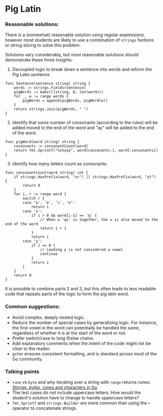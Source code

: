 # Pig Latin

### Reasonable solutions:

There is a (somewhat) reasonable solution using regular expressions, however most students are likely to use a combination of `strings` funtions or string slicing to solve this problem.

Solutions vary considerably, but most reasonable solutions should demonstrate these three insights:

1. Decoupled logic to break down a sentence into words and reform the Pig Latin sentence.

```
func Sentence(sentence string) string {
	words := strings.Fields(sentence)
	pigWords := make([]string, 0, len(words))
	for _, w := range words {
		pigWords = append(pigWords, pigWord(w))
	}
	return strings.Join(pigWords, " ")
}
```

2. Identify that some number of consonants (according to the rules) will be added moved to the end of the word and "ay" will be added to the end of the word.

```
func pigWord(word string) string {
	consonants := consonantCount(word)
	return fmt.Sprintf("%s%say", word[consonants:], word[:consonants])
}
```

3. Identify how many letters count as consonants.

```
func consonantCount(word string) int {
	if strings.HasPrefix(word, "xr") || strings.HasPrefix(word, "yt") {
		return 0
	}
	for i, r := range word {
		switch r {
		case 'a', 'e', 'i', 'o':
			return i
		case 'u':
			if i > 0 && word[i-1] == 'q' {
				// When a 'qu' is together, the u is also moved to the end of the word
				return i + 1
			}
			return i
		case 'y':
			if i == 0 {
				// Leading y is not considered a vowel
				continue
			}
			return i
		}
	}
	return 0
}
```

It is possible to combine parts 2 and 3, but this often leads to less readable code that repeats parts of the logic to form the pig latin word.

### Common suggestions:
* Avoid complex, deeply nested logic.
* Reduce the number of special cases by generalizing logic.  For instance, the first vowel in the word can potentially be handled the same, regardless of whether it is at the start of the word or not.
* Prefer switch/case to long if/else chains.
* Add explanatory comments when the intent of the code might not be clear to the reader.
* `gofmt` ensures consistent formatting, and is standard across most of the Go community.

### Talking points
* `rune` vs `byte` and why iterating over a string with `range` returns runes: [Strings, bytes, runes and characters in Go](https://blog.golang.org/strings)
* The test cases do not include uppercase letters. How would the student's solution have to change to handle uppercase letters?
* `fmt.Sprintf` and `strings.Builder` are more common than using the `+` operator to concatenate strings.

